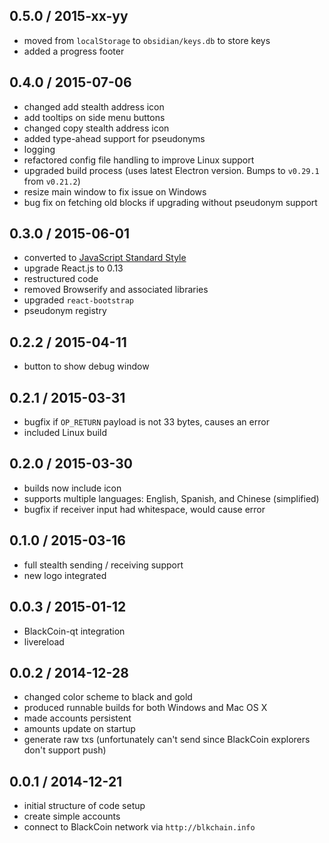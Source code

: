 0.5.0 / 2015-xx-yy
------------------
- moved from `localStorage` to `obsidian/keys.db` to store keys
- added a progress footer

0.4.0 / 2015-07-06
------------------
- changed add stealth address icon
- add tooltips on side menu buttons
- changed copy stealth address icon
- added type-ahead support for pseudonyms
- logging
- refactored config file handling to improve Linux support
- upgraded build process (uses latest Electron version. Bumps to `v0.29.1` from `v0.21.2`)
- resize main window to fix issue on Windows
- bug fix on fetching old blocks if upgrading without pseudonym support

0.3.0 / 2015-06-01
----------------------
- converted to [JavaScript Standard Style](https://github.com/feross/standard)
- upgrade React.js to 0.13
- restructured code
- removed Browserify and associated libraries
- upgraded `react-bootstrap`
- pseudonym registry

0.2.2 / 2015-04-11
------------------
- button to show debug window

0.2.1 / 2015-03-31
------------------
- bugfix if `OP_RETURN` payload is not 33 bytes, causes an error
- included Linux build

0.2.0 / 2015-03-30
------------------
- builds now include icon
- supports multiple languages: English, Spanish, and Chinese (simplified)
- bugfix if receiver input had whitespace, would cause error

0.1.0 / 2015-03-16
------------------
- full stealth sending / receiving support
- new logo integrated

0.0.3 / 2015-01-12
------------------
- BlackCoin-qt integration
- livereload

0.0.2 / 2014-12-28
------------------
- changed color scheme to black and gold
- produced runnable builds for both Windows and Mac OS X
- made accounts persistent
- amounts update on startup
- generate raw txs (unfortunately can't send since BlackCoin explorers don't support push)

0.0.1 / 2014-12-21
------------------
- initial structure of code setup
- create simple accounts
- connect to BlackCoin network via `http://blkchain.info`

